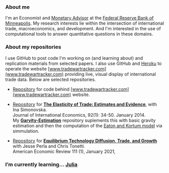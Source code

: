 ### About me

I'm an Economist and [Monetary Advisor](https://www.minneapolisfed.org/people/michael-waugh) at the [Federal Reserve Bank of Minneapolis](https://www.minneapolisfed.org). My research interests lie within the intersection of international trade, macroeconomics, and development. And I'm interested in the use of computational tools to answer quantitative questions in these domains.  

### About my repositories

I use GitHub to post code I'm working on (and learning about) and replication materials from selected papers. I also use GitHub and [Heroku](www.heroku.com) to operate the website [www.tradewartracker.com](www.tradewartracker.com) providing live, visual display of international trade data. Below are selected repositories.

- [Repository](https://github.com/tradewartracker) for code behind [www.tradewartracker.com](www.tradewartracker.com) website.

- [Repository](https://github.com/mwaugh0328/JIE-SW-2014) for [**The Elasticity of Trade: Estimates and Evidence**](http://www.waugheconomics.com/uploads/2/2/5/6/22563786estimate_theta_paper.pdf), with Ina Simonovska.<br> Journal of International Economics, 92(1): 34-50. January 2014.<br> My [**Garvity-Estimation**](https://github.com/mwaugh0328/Gravity-Estimation) repository suplements this with basic gravity estimation and then the computation of the [Eaton and Kortum model](https://onlinelibrary.wiley.com/doi/abs/10.1111/1468-0262.00352) via simmulation.

- [Repository](https://github.com/mwaugh0328/PerlaTonettiWaugh.jl) for [**Equilibrium Technology Diffusion, Trade, and Growth**](https://www.waugheconomics.com/uploads/2/2/5/6/22563786/ptw.pdf) with Jesse Perla and Chris Tonetti.<br> American Economic Review 111 (1), January 2021,

### I’m currently learning... [Julia](https://github.com/JuliaLang)

<!--
**mwaugh0328/mwaugh0328** is a ✨ _special_ ✨ repository because its `README.md` (this file) appears on your GitHub profile.

Here are some ideas to get you started:

- 🔭 I’m currently working on ...
-
- 👯 I’m looking to collaborate on ...
- 🤔 I’m looking for help with ...
- 💬 Ask me about ...
- 📫 How to reach me: ...
- 😄 Pronouns: ...
- ⚡ Fun fact: ...
-->
